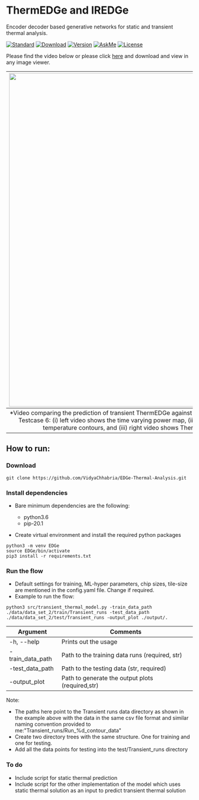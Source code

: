 # ThermEDGe and IREDGe
Encoder decoder based generative networks for static and transient thermal analysis. 

[![Standard](https://img.shields.io/badge/python-3.6-blue)](https://commons.wikimedia.org/wiki/File:Blue_Python_3.6_Shield_Badge.svg)
[![Download](https://img.shields.io/badge/Download-here-red)](https://github.com/VidyaChhabria/TherMOS/archive/master.zip)
[![Version](https://img.shields.io/badge/version-0.1-green)](https://github.com/VidyaChhabria/TherMOS/tree/master)
[![AskMe](https://img.shields.io/badge/ask-me-yellow)](https://github.com/VidyaChhabria/TherMOS/issues)
[![License](https://img.shields.io/badge/License-BSD%203--Clause-blue.svg)](https://opensource.org/licenses/BSD-3-Clause)

Please find the video below or please click [here](https://github.com/VidyaChhabria/ThermEDGe-and-IREDGe/raw/master/Fig7.gif) and download and view in any image viewer.


| <img src="Fig7.gif" width=900px> |
|:--:|
| *Video comparing the prediction of transient ThermEDGe against commercial tool-generated temperature contours for Testcase 6: (i) left video shows the time varying power map, (ii) center video shows the commercially-generated temperature contours, and (iii) right video shows ThermEDGe-generated temperature contours|


## How to run:

### Download

`git clone https://github.com/VidyaChhabria/EDGe-Thermal-Analysis.git`

### Install dependencies

- Bare minimum dependencies are the following:
    - python3.6
    - pip-20.1


- Create virtual environment and install the required python packages

```
python3 -m venv EDGe
source EDGe/bin/activate
pip3 install -r requirements.txt
```

### Run the flow
- Default settings for training, ML-hyper parameters, chip sizes, tile-size are mentioned in the
  config.yaml file. Change if required.
- Example to run the flow:
```
python3 src/transient_thermal_model.py -train_data_path ./data/data_set_2/train/Transient_runs -test_data_path ./data/data_set_2/test/Transient_runs -output_plot ./output/.
```
| Argument              	| Comments                                                                             	|
|-----------------------	|--------------------------------------------------------------------------------------	|
| -h, --help            	| Prints out the usage                                                                 	|
| -train_data_path <str>    | Path to the training data runs (required, str)                                        |
| -test_data_path <str>  	| Path to the testing data (str, required)                	                            |
| -output_plot <str>       	| Path to generate the output plots (required,str)                   	                |

Note: 
- The paths here point to the Transient runs data directory as shown in the example
above with the data in the same csv file format and similar naming convention
provided to me:"Transient_runs/Run_%d_contour_data"
- Create two directory trees with the same structure. One for training and one for
testing. 
- Add all the data points for testing into the test/Transient_runs directory

### To do
- Include script for static thermal prediction
- Include script for the other implementation of the model which uses static thermal solution
  as an input to predict transient thermal solution

